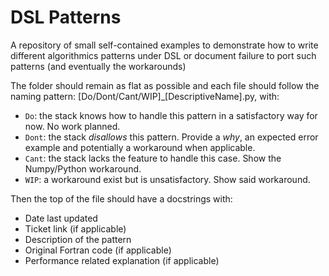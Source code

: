 # DSL Patterns

A repository of small self-contained examples to demonstrate how to write different algorithmics patterns under DSL or document failure to port such patterns (and eventually the workarounds)

The folder should remain as flat as possible and each file should follow the naming pattern: [Do/Dont/Cant/WIP]_[DescriptiveName].py, with:

 - `Do`: the stack knows how to handle this pattern in a satisfactory way for now. No work planned.
 - `Dont`: the stack _disallows_ this pattern. Provide a _why_, an expected error example and potentially a workaround when applicable.
 - `Cant`: the stack lacks the feature to handle this case. Show the Numpy/Python workaround.
 - `WIP`: a workaround exist but is unsatisfactory. Show said workaround.

Then the top of the file should have a docstrings with:
 
 - Date last updated
 - Ticket link (if applicable)
 - Description of the pattern
 - Original Fortran code (if applicable)
 - Performance related explanation (if applicable)

